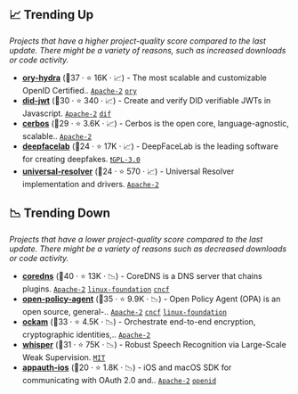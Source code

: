 ## 📈 Trending Up

_Projects that have a higher project-quality score compared to the last update. There might be a variety of reasons, such as increased downloads or code activity._

- <b><a href="https://github.com/ory/hydra">ory-hydra</a></b> (🥇37 ·  ⭐ 16K · 📈) - The most scalable and customizable OpenID Certified.. <code><a href="http://bit.ly/3nYMfla">Apache-2</a></code> <a href="https://www.ory.sh/"><code>ory</code></a>
- <b><a href="https://github.com/decentralized-identity/did-jwt">did-jwt</a></b> (🥇30 ·  ⭐ 340 · 📈) - Create and verify DID verifiable JWTs in Javascript. <code><a href="http://bit.ly/3nYMfla">Apache-2</a></code> <a href="https://identity.foundation/"><code>dif</code></a>
- <b><a href="https://github.com/cerbos/cerbos">cerbos</a></b> (🥉29 ·  ⭐ 3.6K · 📈) - Cerbos is the open core, language-agnostic, scalable.. <code><a href="http://bit.ly/3nYMfla">Apache-2</a></code>
- <b><a href="https://github.com/iperov/DeepFaceLab">deepfacelab</a></b> (🥉24 ·  ⭐ 17K · 📈) - DeepFaceLab is the leading software for creating deepfakes. <code><a href="http://bit.ly/2M0xdwT">❗️GPL-3.0</a></code>
- <b><a href="https://github.com/decentralized-identity/universal-resolver">universal-resolver</a></b> (🥈24 ·  ⭐ 570 · 📈) - Universal Resolver implementation and drivers. <code><a href="http://bit.ly/3nYMfla">Apache-2</a></code>

## 📉 Trending Down

_Projects that have a lower project-quality score compared to the last update. There might be a variety of reasons such as decreased downloads or code activity._

- <b><a href="https://github.com/coredns/coredns">coredns</a></b> (🥇40 ·  ⭐ 13K · 📉) - CoreDNS is a DNS server that chains plugins. <code><a href="http://bit.ly/3nYMfla">Apache-2</a></code> <a href="https://www.linuxfoundation.org/"><code>linux-foundation</code></a> <a href="https://www.cncf.io/"><code>cncf</code></a>
- <b><a href="https://github.com/open-policy-agent/opa">open-policy-agent</a></b> (🥈35 ·  ⭐ 9.9K · 📉) - Open Policy Agent (OPA) is an open source, general-.. <code><a href="http://bit.ly/3nYMfla">Apache-2</a></code> <a href="https://www.cncf.io/"><code>cncf</code></a> <a href="https://www.linuxfoundation.org/"><code>linux-foundation</code></a>
- <b><a href="https://github.com/build-trust/ockam">ockam</a></b> (🥈33 ·  ⭐ 4.5K · 📉) - Orchestrate end-to-end encryption, cryptographic identities,.. <code><a href="http://bit.ly/3nYMfla">Apache-2</a></code>
- <b><a href="https://github.com/openai/whisper">whisper</a></b> (🥉31 ·  ⭐ 75K · 📉) - Robust Speech Recognition via Large-Scale Weak Supervision. <code><a href="http://bit.ly/34MBwT8">MIT</a></code>
- <b><a href="https://github.com/openid/AppAuth-iOS">appauth-ios</a></b> (🥉20 ·  ⭐ 1.8K · 📉) - iOS and macOS SDK for communicating with OAuth 2.0 and.. <code><a href="http://bit.ly/3nYMfla">Apache-2</a></code> <a href="https://openid.net/"><code>openid</code></a>

